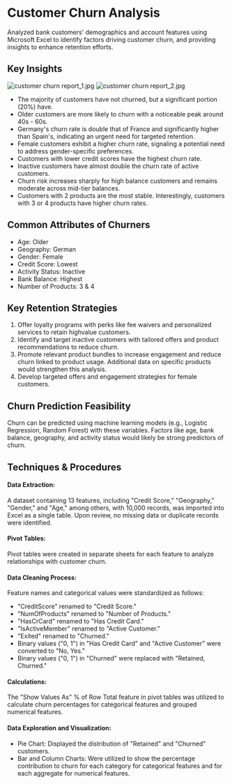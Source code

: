 # Customer Churn Analysis
Analyzed bank customers' demographics and account features using Microsoft Excel to identify factors driving customer churn, and providing insights to enhance retention efforts.

## Key Insights
![customer churn report_1.jpg](https://github.com/jakejosh6751/Customer-Retention-Analysis/blob/main/customer%20churn%20report_1.jpg)
![customer churn report_2.jpg](https://github.com/jakejosh6751/Customer-Retention-Analysis/blob/main/customer%20churn%20report_2.jpg)

- The majority of customers have not churned, but a significant portion (20%) have.
- Older customers are more likely to churn with a noticeable peak around 40s - 60s.
- Germany's churn rate is double that of France and significantly higher than Spain's, indicating an urgent need for targeted retention.
- Female customers exhibit a higher churn rate, signaling a potential need to address gender-specific preferences.
- Customers with lower credit scores have the highest churn rate.
- Inactive customers have almost double the churn rate of active customers.
- Churn risk increases sharply for high balance customers and remains moderate across mid-tier balances.
- Customers with 2 products are the most stable. Interestingly, customers with 3 or 4 products have higher churn rates.

## Common Attributes of Churners
- Age: Older
- Geography: German
- Gender: Female
- Credit Score: Lowest
- Activity Status: Inactive
- Bank Balance: Highest
- Number of Products: 3 & 4

## Key Retention Strategies
1. Offer loyalty programs with perks like fee waivers and personalized services to retain highvalue customers.
2. Identify and target inactive customers with tailored offers and product recommendations to reduce churn.
3. Promote relevant product bundles to increase engagement and reduce churn linked to product usage. Additional data on specific products would strengthen this analysis.
4. Develop targeted offers and engagement strategies for female customers.

## Churn Prediction Feasibility
Churn can be predicted using machine learning models (e.g., Logistic Regression, Random Forest) with these variables. Factors like age, bank balance, geography, and activity status would likely be strong predictors of churn.

## Techniques & Procedures

#### Data Extraction:
A dataset containing 13 features, including "Credit Score," "Geography," "Gender," and "Age," among others, with 10,000 records, was imported into Excel as a single table. Upon review, no missing data or duplicate records were identified.

#### Pivot Tables:
Pivot tables were created in separate sheets for each feature to analyze relationships with customer churn.

#### Data Cleaning Process:
Feature names and categorical values were standardized as follows:

- "CreditScore" renamed to "Credit Score."
- "NumOfProducts" renamed to "Number of Products."
- "HasCrCard" renamed to "Has Credit Card."
- "IsActiveMember" renamed to "Active Customer."
- "Exited" renamed to "Churned."
- Binary values ("0, 1") in "Has Credit Card" and "Active Customer" were converted to "No, Yes."
- Binary values ("0, 1") in "Churned" were replaced with "Retained, Churned."

#### Calculations:
The "Show Values As" % of Row Total feature in pivot tables was utilized to calculate churn percentages for categorical features and grouped numerical features.

#### Data Exploration and Visualization:
- Pie Chart: Displayed the distribution of "Retained" and "Churned" customers.
- Bar and Column Charts: Were utilized to show the percentage contribution to churn for each category for categorical features and for each aggregate for numerical features.
